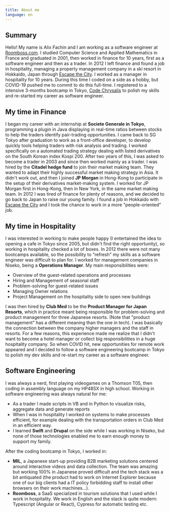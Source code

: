 ```yaml
---
title: About me
language: en
---
```


## Summary
Hello! My name is Alix Fachin and I am working as a software engineer at [Roomboss.com](www.roomboss/.com).
I studied Computer Science and Applied Mathematics in France and graduated in 2001, then worked in finance for 10 years, first as a software engineer and then as a trader.
In 2012 I left finance and found a job in hospitality, managing a property management company in a ski resort in Hokkaido, Japan through [Escape the City](https://www.escapethecity.org/).
I worked as a manager in hospitality for 10 years. During this time I coded on a side as a hobby, but COVID-19 pushed me to commit to do this full-time. I registered to a intensive 3-months bootcamp in Tokyo, [Code Chrysalis](https://www.codechrysalis.io/) to polish my skills and re-started my career as software engineer.

## My time in Finance
I began my career with an internship at **Societe Generale in Tokyo**, programming a plugin in Java displaying in real-time ratios between stocks to help the traders identify pair-trading opportunities. I came back to SG Tokyo after graduation to work as a front-office developer, to develop quickly tools helping traders with risk analysis and trading. I worked specifically on a automated trading strategy dealing with listed derivatives on the South Korean index Kospi 200. After two years of this, I was asked to become a trader in 2003 and since then worked mainly as a trader.
I was hired by the **Citadel hedge fund** to join their market making team. They wanted to adapt their highly successful market making strategy in Asia. It didn't work out, and then I joined **JP Morgan** in Hong-Kong to participate in the setup of their derivatives market-making system.
I worked for JP Morgan first in Hong-Kong, then in New York, in the same market making team.
In 2012 I was tired of finance for plenty of reasons, and we decided to go back to Japan to raise our young family. I found a job in Hokkaido with [Escape the City](https://www.escapethecity.org/) and I took the chance to work in a more "people-oriented" job.

## My time in Hospitality
I was interested in working to make people happy (I entertained the idea to opening a cafe in Tokyo since 2005, but didn't find the right opportunity), so working in hospitality checked a lot of boxes. In 2012 there were not many bootcamps available, so the possibility to "refresh" my skills as a software engineer was difficult to plan for.
I worked for management companies in Niseko, being a **Operations Manager**. My main responsibilities were:
* Overview of the guest-related operations and processes
* Hiring and Management of seasonal staff
* Problem-solving for guest-related issues
* Managing Owner relations
* Project Management on the hospitality side to open new buildings

I was then hired by **Club Med** to be the **Product Manager for Japan Resorts**, which in practice meant being responsible for problem-solving and product management for three Japanese resorts. (Note that "product management" has a different meaning than the one in tech). I was basically the connection between the company higher managers and the staff in resorts.
For a few reasons, this experience made me realize that I didn't want to become a hotel manager or collect big responsibilities in a huge hospitality company.
So when COVID hit, new opportunities for remote work appeared and I decided to follow a software engineering bootcamp in Tokyo to polish my dev skills and re-start my career as a software engineer.

## Software Engineering
I was always a nerd, first playing videogames on a Thomson T05, then coding in assembly language on my HP48SX in high school.
Working in software engineering was always natural for me:
* As a trader I made scripts in VB and in Python to visualize risks, aggregate data and generate reports
* When I was in hospitality I worked on systems to make processes efficient, for example dealing with the transportation orders in Club Med in an efficient way.
* I learned **Swift** and **Drupal** on the side while I was working in Niseko, but none of those technologies enabled me to earn enough money to support my family.

After the coding bootcamp in Tokyo, I worked in:
* **MIL**, a Japanese start-up providing B2B marketing solutions centered around interactive videos and data collection. The team was amazing but working 100% in Japanese proved difficult and the tech stack was a bit antiquated (the product had to work on Internet Explorer because one of our big clients had a IT policy forbidding staff to install other browsers on their work machines...).
* **Roomboss**, a SaaS specialized in tourism solutions that I used while I work in hospitality. We work in English and the stack is quite modern: Typescript (Angular or React), Cypress for automatic testing etc.